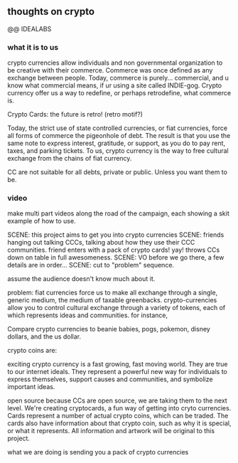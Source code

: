 ## thoughts on crypto

@@ IDEALABS 

### what it is to us

crypto currencies allow individuals and non governmental organization to be creative with their commerce.  Commerce was once defined as any exchange between people. Today, commerce is purely... commercial, and u know what commercial means, if ur using a site called INDIE-gog.  Crypto currency offer us a way to redefine, or perhaps retrodefine, what commerce is.  

Crypto Cards:  the future is retro! (retro motif?)

Today, the strict use of state controlled currencies, or fiat currencies, force all forms of commerce the pigeonhole of debt.  The result is that you use the same note to express interest, gratitude, or support, as you do to pay rent, taxes, and parking tickets.  To us, crypto currency is the way to free cultural exchange from the chains of fiat currency.       

CC are not suitable for all debts, private or public.  Unless you want them to be.

### video

make multi part videos along the road of the campaign, each showing a skit example of how to use.  


SCENE: this project aims to get you into crypto currencies
SCENE:
friends hanging out talking CCCs, talking about how they use their CCC communities.
friend enters with a pack of crypto cards!  yay!
throws CCs down on table in full awesomeness.
SCENE:  VO before we go there, a few details are in order... 
SCENE: cut to "problem" sequence.

assume the audience doesn't know much about it.

problem: fiat currencies force us to make all exchange through a single, generic medium, the medium of taxable greenbacks.  crypto-currencies allow you to control cultural exchange through a variety of tokens, each of which represents ideas and communities.  for instance, 


Compare crypto currencies to beanie babies, pogs, pokemon, disney dollars, and the us dollar.

crypto coins are:

exciting
crypto currency is a fast growing, fast moving world. They are true to our internet ideals.  They represent a powerful new way for individuals to express themselves, support causes and communities, and symbolize important ideas.  

open source
because CCs are open source, we are taking them to the next level.  We're creating cryptocards, a fun way of getting into cryto currencies. Cards represent a number of actual crypto coins, which can be traded.  The cards also  have information about that crypto coin, such as why it is special, or what it represents.  All information and artwork will be original to this project.  

what we are doing is sending you a pack of crypto currencies



